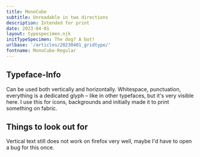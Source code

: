 ```yaml
---
title: MonoCube
subtitle: Unreadable in two directions
description: Intended for print
date: 2023-04-01
layout: typespecimen.njk
initTypeSpecimen: The dog? A bot!
urlbase: '/articles/20230401_gridtype/'
fontname: MonoCube-Regular
---
```


## Typeface-Info
Can be used both vertically and horizontally. Whitespace, punctuation, everything is a dedicated glyph – like in other typefaces, but it's very visible here. I use this for icons, backgrounds and initially made it to print something on fabric. 

## Things to look out for
Vertical text still does not work on firefox very well, maybe I'd have to open a bug for this once. 